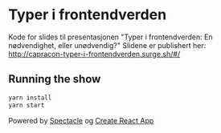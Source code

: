 # Typer i frontendverden

Kode for slides til presentasjonen "Typer i frontendverden: En nødvendighet, eller unødvendig?"
Slidene er publishert her: http://capracon-typer-i-frontendverden.surge.sh/#/

## Running the show
```bash
yarn install
yarn start
```

Powered by [Spectacle](https://github.com/formidablelabs/spectacle) og [Create React App](https://github.com/facebookincubator/create-react-app)

